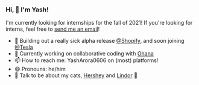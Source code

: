 ### Hi, 👋 I'm Yash!

I'm currently looking for internships for the fall of 2021! If you're looking for interns, feel free to [send me an email](mailto:yasharora0606@gmail.com)!

- 👀 Building out a really sick alpha release [@Shopify](http://shopify.com/), and soon joining [@Tesla](http://tesla.com/)
- 🌱 Currently working on collaborative coding with [Ohana](http://itsohana.com/)
- 📫 How to reach me: YashArora0606 on (most) platforms!
- 😄 Pronouns: he/him
- 💬 Talk to be about my cats, [Hershey](http://www.yasharora.com/hershey.jpeg) and [Lindor](http://www.yasharora.com/lindor.jpeg) 💖

<!--
**YashArora0606/YashArora0606** is a ✨ _special_ ✨ repository because its `README.md` (this file) appears on your GitHub profile.

Here are some ideas to get you started:

- 🔭 I’m currently working on ...
- 🌱 I’m currently learning ...
- 👯 I’m looking to collaborate on ...
- 🤔 I’m looking for help with ...
- 💬 Ask me about ...
- 📫 How to reach me: ...
- 😄 Pronouns: ...
- ⚡ Fun fact: ...
-->
